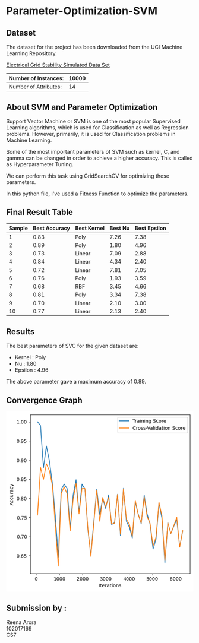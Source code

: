 # Parameter-Optimization-SVM

## Dataset

The dataset for the project has been downloaded from the UCI Machine Learning Repository.

[Electrical Grid Stability Simulated Data Set](https://archive.ics.uci.edu/ml/datasets/Electrical+Grid+Stability+Simulated+Data+)

| Number of Instances:  | 10000 |
|-----------------------|--------|
| Number of Attributes: | 14     |

## About SVM and Parameter Optimization

Support Vector Machine or SVM is one of the most popular Supervised Learning algorithms, which is used for Classification as well as Regression problems. However, primarily, it is used for Classification problems in Machine Learning.

Some of the most important parameters of SVM such as kernel, C, and gamma can be changed in order to achieve a higher accuracy. This is called as Hyperparameter Tuning. 

We can perform this task using GridSearchCV for optimizing these parameters.

In this python file, I've used a Fitness Function to optimize the parameters.

## Final Result Table

| Sample  | Best Accuracy | Best Kernel | Best Nu | Best Epsilon |
| -----   | ------------- | ----------- | ------- | ------------ |
| 1 | 0.83 | Poly | 7.26 | 7.38 |
| 2 | 0.89 | Poly | 1.80 | 4.96 |
| 3 | 0.73 | Linear | 7.09 | 2.88 |
| 4 | 0.84 | Linear | 4.34 | 2.40 |
| 5 | 0.72 | Linear | 7.81 | 7.05 |
| 6 | 0.76 | Poly | 1.93 | 3.59 |
| 7 | 0.68 | RBF | 3.45 | 4.66 |
| 8 | 0.81 | Poly | 3.34 | 7.38 |
| 9 | 0.70 | Linear | 2.10 | 3.00 |
| 10 | 0.77 | Linear | 2.13 | 2.40 |

## Results

The best parameters of SVC for the given dataset are:
- Kernel : Poly
- Nu : 1.80  
- Epsilon : 4.96   

The above parameter gave a maximum accuracy of 0.89.

## Convergence Graph
![graph](https://github.com/ree553/Parameter-Optimization-SVM/blob/main/output.png?raw=true)

## Submission by :
Reena Arora <br>
102017169<br>
CS7


